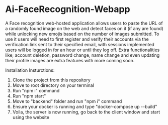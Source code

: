 # Ai-FaceRecognition-Webapp

A Face recognition web-hosted application allows users to paste the URL of a randomly found image on the web and detect faces on it (if any are found) while unlocking new emojis based on the number of images submitted.
To use it users will need to first register and verify their accounts via the verification link sent to their specified email, with sessions implemented users will be logged in for an hour or until they log off.
Extra functionalities like; account deletion, password change, name change and even updating their profile images are extra features with more coming soon.

Installation Insturctions:

1. Clone the project from this repository
2. Move to root directory on your terminal 
3. Run "npm i" command
4. Run "npm start"
5. Move to "backend" folder and run "npm i" command
6. Ensure your docker is running and type "docker-compose up --build"
7. Voila, the server is now running, go back to the client window and start using the website

